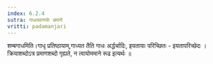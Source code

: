 ```yaml
---
index: 6.2.4
sutra: गाधलवणयोः प्रमाणे
vritti: padamanjari
---
```


  शम्बगाधमिति।गाधृ प्रतिष्ठायाम्,गाध्यत तैति गाधः अर्द्धर्चादिः, इयतायाः परिच्छितः - इयतापरिच्छेदः । क्रियाशब्दोऽत्र प्रमाणशब्दो गृह्यते, न त्वायोममाने रूढ इत्यर्थः ॥